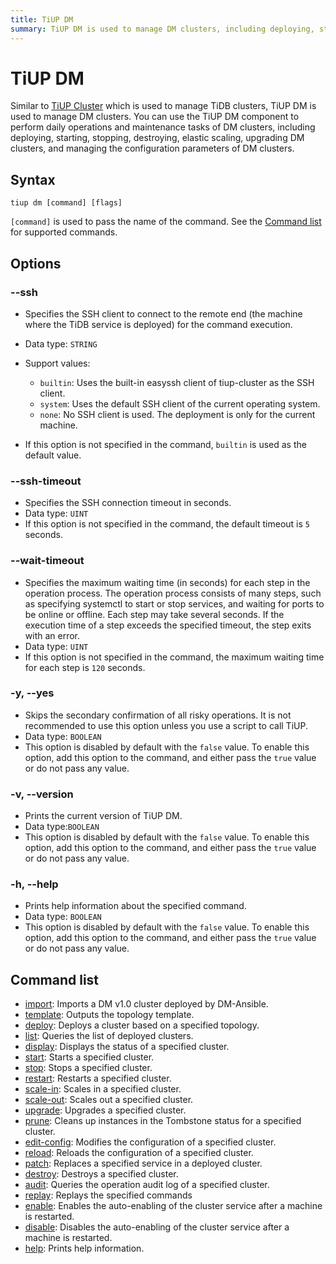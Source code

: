 ```yaml
---
title: TiUP DM
summary: TiUP DM is used to manage DM clusters, including deploying, starting, stopping, destroying, scaling, upgrading, and managing configuration parameters. It supports options like SSH, timeout, confirmation skipping, version printing, and help information. Supported commands include import, template, deploy, list, display, start, stop, restart, scale-in, scale-out, upgrade, prune, edit-config, reload, patch, destroy, audit, replay, enable, disable, and help.
---
```


# TiUP DM

Similar to [TiUP Cluster](/tiup/tiup-component-cluster.md) which is used to manage TiDB clusters, TiUP DM is used to manage DM clusters. You can use the TiUP DM component to perform daily operations and maintenance tasks of DM clusters, including deploying, starting, stopping, destroying, elastic scaling, upgrading DM clusters, and managing the configuration parameters of DM clusters.

## Syntax

```shell
tiup dm [command] [flags]
```

`[command]` is used to pass the name of the command. See the [Command list](#command-list) for supported commands.

## Options

### --ssh

- Specifies the SSH client to connect to the remote end (the machine where the TiDB service is deployed) for the command execution.
- Data type: `STRING`
- Support values:

    - `builtin`: Uses the built-in easyssh client of tiup-cluster as the SSH client.
    - `system`: Uses the default SSH client of the current operating system.
    - `none`: No SSH client is used. The deployment is only for the current machine.

- If this option is not specified in the command, `builtin` is used as the default value.

### --ssh-timeout

- Specifies the SSH connection timeout in seconds.
- Data type: `UINT`
- If this option is not specified in the command, the default timeout is `5` seconds.

### --wait-timeout

- Specifies the maximum waiting time (in seconds) for each step in the operation process. The operation process consists of many steps, such as specifying systemctl to start or stop services, and waiting for ports to be online or offline. Each step may take several seconds. If the execution time of a step exceeds the specified timeout, the step exits with an error.
- Data type: `UINT`
- If this option is not specified in the command, the maximum waiting time for each step is `120` seconds.

### -y, --yes

- Skips the secondary confirmation of all risky operations. It is not recommended to use this option unless you use a script to call TiUP.
- Data type: `BOOLEAN`
- This option is disabled by default with the `false` value. To enable this option, add this option to the command, and either pass the `true` value or do not pass any value.

### -v, --version

- Prints the current version of TiUP DM.
- Data type:`BOOLEAN`
- This option is disabled by default with the `false` value. To enable this option, add this option to the command, and either pass the `true` value or do not pass any value.

### -h, --help

- Prints help information about the specified command.
- Data type: `BOOLEAN`
- This option is disabled by default with the `false` value. To enable this option, add this option to the command, and either pass the `true` value or do not pass any value.

## Command list

- [import](/tiup/tiup-component-dm-import.md): Imports a DM v1.0 cluster deployed by DM-Ansible.
- [template](/tiup/tiup-component-dm-template.md): Outputs the topology template.
- [deploy](/tiup/tiup-component-dm-deploy.md): Deploys a cluster based on a specified topology.
- [list](/tiup/tiup-component-dm-list.md): Queries the list of deployed clusters.
- [display](/tiup/tiup-component-dm-display.md): Displays the status of a specified cluster.
- [start](/tiup/tiup-component-dm-start.md): Starts a specified cluster.
- [stop](/tiup/tiup-component-dm-stop.md): Stops a specified cluster.
- [restart](/tiup/tiup-component-dm-restart.md): Restarts a specified cluster.
- [scale-in](/tiup/tiup-component-dm-scale-in.md): Scales in a specified cluster.
- [scale-out](/tiup/tiup-component-dm-scale-out.md): Scales out a specified cluster.
- [upgrade](/tiup/tiup-component-dm-upgrade.md): Upgrades a specified cluster.
- [prune](/tiup/tiup-component-dm-prune.md): Cleans up instances in the Tombstone status for a specified cluster.
- [edit-config](/tiup/tiup-component-dm-edit-config.md): Modifies the configuration of a specified cluster.
- [reload](/tiup/tiup-component-dm-reload.md): Reloads the configuration of a specified cluster.
- [patch](/tiup/tiup-component-dm-patch.md): Replaces a specified service in a deployed cluster.
- [destroy](/tiup/tiup-component-dm-destroy.md): Destroys a specified cluster.
- [audit](/tiup/tiup-component-dm-audit.md): Queries the operation audit log of a specified cluster.
- [replay](/tiup/tiup-component-dm-replay.md): Replays the specified commands
- [enable](/tiup/tiup-component-dm-enable.md): Enables the auto-enabling of the cluster service after a machine is restarted.
- [disable](/tiup/tiup-component-dm-disable.md): Disables the auto-enabling of the cluster service after a machine is restarted.
- [help](/tiup/tiup-component-dm-help.md): Prints help information.
